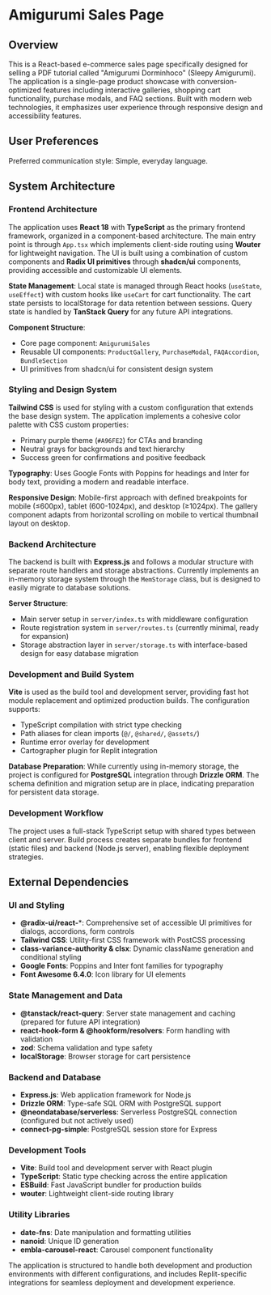 # Amigurumi Sales Page

## Overview

This is a React-based e-commerce sales page specifically designed for selling a PDF tutorial called "Amigurumi Dorminhoco" (Sleepy Amigurumi). The application is a single-page product showcase with conversion-optimized features including interactive galleries, shopping cart functionality, purchase modals, and FAQ sections. Built with modern web technologies, it emphasizes user experience through responsive design and accessibility features.

## User Preferences

Preferred communication style: Simple, everyday language.

## System Architecture

### Frontend Architecture
The application uses **React 18** with **TypeScript** as the primary frontend framework, organized in a component-based architecture. The main entry point is through `App.tsx` which implements client-side routing using **Wouter** for lightweight navigation. The UI is built using a combination of custom components and **Radix UI primitives** through **shadcn/ui** components, providing accessible and customizable UI elements.

**State Management**: Local state is managed through React hooks (`useState`, `useEffect`) with custom hooks like `useCart` for cart functionality. The cart state persists to localStorage for data retention between sessions. Query state is handled by **TanStack Query** for any future API integrations.

**Component Structure**: 
- Core page component: `AmigurumiSales` 
- Reusable UI components: `ProductGallery`, `PurchaseModal`, `FAQAccordion`, `BundleSection`
- UI primitives from shadcn/ui for consistent design system

### Styling and Design System
**Tailwind CSS** is used for styling with a custom configuration that extends the base design system. The application implements a cohesive color palette with CSS custom properties:
- Primary purple theme (`#A96FE2`) for CTAs and branding
- Neutral grays for backgrounds and text hierarchy
- Success green for confirmations and positive feedback

**Typography**: Uses Google Fonts with Poppins for headings and Inter for body text, providing a modern and readable interface.

**Responsive Design**: Mobile-first approach with defined breakpoints for mobile (≤600px), tablet (600-1024px), and desktop (≥1024px). The gallery component adapts from horizontal scrolling on mobile to vertical thumbnail layout on desktop.

### Backend Architecture
The backend is built with **Express.js** and follows a modular structure with separate route handlers and storage abstractions. Currently implements an in-memory storage system through the `MemStorage` class, but is designed to easily migrate to database solutions.

**Server Structure**:
- Main server setup in `server/index.ts` with middleware configuration
- Route registration system in `server/routes.ts` (currently minimal, ready for expansion)
- Storage abstraction layer in `server/storage.ts` with interface-based design for easy database migration

### Development and Build System
**Vite** is used as the build tool and development server, providing fast hot module replacement and optimized production builds. The configuration supports:
- TypeScript compilation with strict type checking
- Path aliases for clean imports (`@/`, `@shared/`, `@assets/`)
- Runtime error overlay for development
- Cartographer plugin for Replit integration

**Database Preparation**: While currently using in-memory storage, the project is configured for **PostgreSQL** integration through **Drizzle ORM**. The schema definition and migration setup are in place, indicating preparation for persistent data storage.

### Development Workflow
The project uses a full-stack TypeScript setup with shared types between client and server. Build process creates separate bundles for frontend (static files) and backend (Node.js server), enabling flexible deployment strategies.

## External Dependencies

### UI and Styling
- **@radix-ui/react-***: Comprehensive set of accessible UI primitives for dialogs, accordions, form controls
- **Tailwind CSS**: Utility-first CSS framework with PostCSS processing
- **class-variance-authority & clsx**: Dynamic className generation and conditional styling
- **Google Fonts**: Poppins and Inter font families for typography
- **Font Awesome 6.4.0**: Icon library for UI elements

### State Management and Data
- **@tanstack/react-query**: Server state management and caching (prepared for future API integration)
- **react-hook-form & @hookform/resolvers**: Form handling with validation
- **zod**: Schema validation and type safety
- **localStorage**: Browser storage for cart persistence

### Backend and Database
- **Express.js**: Web application framework for Node.js
- **Drizzle ORM**: Type-safe SQL ORM with PostgreSQL support
- **@neondatabase/serverless**: Serverless PostgreSQL connection (configured but not actively used)
- **connect-pg-simple**: PostgreSQL session store for Express

### Development Tools
- **Vite**: Build tool and development server with React plugin
- **TypeScript**: Static type checking across the entire application
- **ESBuild**: Fast JavaScript bundler for production builds
- **wouter**: Lightweight client-side routing library

### Utility Libraries
- **date-fns**: Date manipulation and formatting utilities
- **nanoid**: Unique ID generation
- **embla-carousel-react**: Carousel component functionality

The application is structured to handle both development and production environments with different configurations, and includes Replit-specific integrations for seamless deployment and development experience.